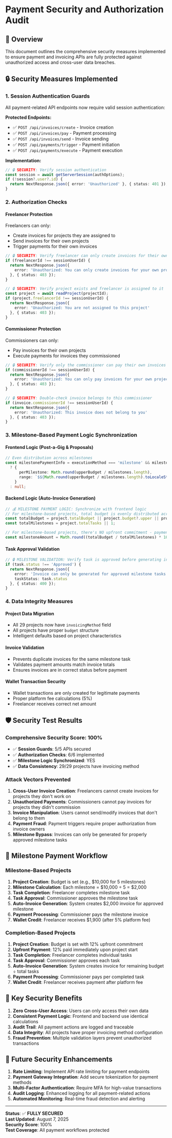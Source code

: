 # Payment Security and Authorization Audit

## 🎯 Overview

This document outlines the comprehensive security measures implemented to ensure payment and invoicing APIs are fully protected against unauthorized access and cross-user data breaches.

## 🔒 Security Measures Implemented

### 1. **Session Authentication Guards**

All payment-related API endpoints now require valid session authentication:

**Protected Endpoints:**
- ✅ `POST /api/invoices/create` - Invoice creation
- ✅ `POST /api/invoices/pay` - Payment processing  
- ✅ `POST /api/invoices/send` - Invoice sending
- ✅ `POST /api/payments/trigger` - Payment initiation
- ✅ `POST /api/payments/execute` - Payment execution

**Implementation:**
```typescript
// 🔒 SECURITY: Verify session authentication
const session = await getServerSession(authOptions);
if (!session?.user?.id) {
  return NextResponse.json({ error: 'Unauthorized' }, { status: 401 });
}
```

### 2. **Authorization Checks**

#### **Freelancer Protection**
Freelancers can only:
- Create invoices for projects they are assigned to
- Send invoices for their own projects
- Trigger payments for their own invoices

```typescript
// 🔒 SECURITY: Verify freelancer can only create invoices for their own projects
if (freelancerId !== sessionUserId) {
  return NextResponse.json({ 
    error: 'Unauthorized: You can only create invoices for your own projects' 
  }, { status: 403 });
}

// 🔒 SECURITY: Verify project exists and freelancer is assigned to it
const project = await readProject(projectId);
if (project.freelancerId !== sessionUserId) {
  return NextResponse.json({ 
    error: 'Unauthorized: You are not assigned to this project' 
  }, { status: 403 });
}
```

#### **Commissioner Protection**
Commissioners can only:
- Pay invoices for their own projects
- Execute payments for invoices they commissioned

```typescript
// 🔒 SECURITY: Verify only the commissioner can pay their own invoices
if (commissionerId !== sessionUserId) {
  return NextResponse.json({ 
    error: 'Unauthorized: You can only pay invoices for your own projects' 
  }, { status: 403 });
}

// 🔒 SECURITY: Double-check invoice belongs to this commissioner
if (invoice.commissionerId !== sessionUserId) {
  return NextResponse.json({ 
    error: 'Unauthorized: This invoice does not belong to you' 
  }, { status: 403 });
}
```

### 3. **Milestone-Based Payment Logic Synchronization**

#### **Frontend Logic (Post-a-Gig & Proposals)**
```typescript
// Even distribution across milestones
const milestonePaymentInfo = executionMethod === 'milestone' && milestones.length > 0 
  ? {
      perMilestone: Math.round(upperBudget / milestones.length),
      range: `$${Math.round(upperBudget / milestones.length).toLocaleString()} per milestone`
    }
  : null;
```

#### **Backend Logic (Auto-Invoice Generation)**
```typescript
// 💰 MILESTONE PAYMENT LOGIC: Synchronize with frontend logic
// For milestone-based projects, total budget is evenly distributed across ALL milestones
const totalBudget = project.totalBudget || project.budget?.upper || project.budget?.lower || 5000;
const totalMilestones = project.totalTasks || 1;

// For milestone-based projects, there's NO upfront commitment - payment is per milestone
const milestoneAmount = Math.round((totalBudget / totalMilestones) * 100) / 100;
```

#### **Task Approval Validation**
```typescript
// 🔒 MILESTONE VALIDATION: Verify task is approved before generating invoice
if (task.status !== 'Approved') {
  return NextResponse.json({ 
    error: 'Invoice can only be generated for approved milestone tasks',
    taskStatus: task.status 
  }, { status: 400 });
}
```

### 4. **Data Integrity Measures**

#### **Project Data Migration**
- All 29 projects now have `invoicingMethod` field
- All projects have proper `budget` structure
- Intelligent defaults based on project characteristics

#### **Invoice Validation**
- Prevents duplicate invoices for the same milestone task
- Validates payment amounts match invoice totals
- Ensures invoices are in correct status before payment

#### **Wallet Transaction Security**
- Wallet transactions are only created for legitimate payments
- Proper platform fee calculations (5%)
- Freelancer receives correct net amount

## 🛡️ Security Test Results

### **Comprehensive Security Score: 100%**

- ✅ **Session Guards**: 5/5 APIs secured
- ✅ **Authorization Checks**: 6/6 implemented  
- ✅ **Milestone Logic Synchronized**: YES
- ✅ **Data Consistency**: 29/29 projects have invoicing method

### **Attack Vectors Prevented**

1. **Cross-User Invoice Creation**: Freelancers cannot create invoices for projects they don't work on
2. **Unauthorized Payments**: Commissioners cannot pay invoices for projects they didn't commission
3. **Invoice Manipulation**: Users cannot send/modify invoices that don't belong to them
4. **Payment Fraud**: Payment triggers require proper authorization from invoice owners
5. **Milestone Bypass**: Invoices can only be generated for properly approved milestone tasks

## 🔄 Milestone Payment Workflow

### **Milestone-Based Projects**

1. **Project Creation**: Budget is set (e.g., $10,000 for 5 milestones)
2. **Milestone Calculation**: Each milestone = $10,000 ÷ 5 = $2,000
3. **Task Completion**: Freelancer completes milestone task
4. **Task Approval**: Commissioner approves the milestone task
5. **Auto-Invoice Generation**: System creates $2,000 invoice for approved milestone
6. **Payment Processing**: Commissioner pays the milestone invoice
7. **Wallet Credit**: Freelancer receives $1,900 (after 5% platform fee)

### **Completion-Based Projects**

1. **Project Creation**: Budget is set with 12% upfront commitment
2. **Upfront Payment**: 12% paid immediately upon project start
3. **Task Completion**: Freelancer completes individual tasks
4. **Task Approval**: Commissioner approves each task
5. **Auto-Invoice Generation**: System creates invoice for remaining budget ÷ total tasks
6. **Payment Processing**: Commissioner pays per completed task
7. **Wallet Credit**: Freelancer receives payment after platform fee

## 🎯 Key Security Benefits

1. **Zero Cross-User Access**: Users can only access their own data
2. **Consistent Payment Logic**: Frontend and backend use identical calculations
3. **Audit Trail**: All payment actions are logged and traceable
4. **Data Integrity**: All projects have proper invoicing method configuration
5. **Fraud Prevention**: Multiple validation layers prevent unauthorized transactions

## 🔮 Future Security Enhancements

1. **Rate Limiting**: Implement API rate limiting for payment endpoints
2. **Payment Gateway Integration**: Add secure tokenization for payment methods
3. **Multi-Factor Authentication**: Require MFA for high-value transactions
4. **Audit Logging**: Enhanced logging for all payment-related actions
5. **Automated Monitoring**: Real-time fraud detection and alerting

---

**Status**: ✅ **FULLY SECURED**  
**Last Updated**: August 7, 2025  
**Security Score**: 100%  
**Test Coverage**: All payment workflows protected
